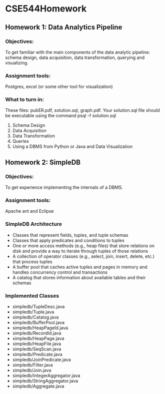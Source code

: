 # CSE544Homework
## Homework 1: Data Analytics Pipeline
### Objectives:
To get familiar with the main components of the data analytic pipeline: schema design, data acquisition, data transformation, querying and visualizing.
### Assignment tools:
Postgres, excel (or some other tool for visualization)
### What to turn in:
These files: pubER.pdf, solution.sql, graph.pdf. Your solution.sql file should be executable using the command psql -f solution.sql

1. Schema Design
2. Data Acquisition
3. Data Transformation
4. Queries
5. Using a DBMS from Python or Java and Data Visualization

## Homework 2: SimpleDB
### Objectives:
To get experience implementing the internals of a DBMS.
### Assignment tools:
Apache ant and Eclipse

### SimpleDB Architecture

- Classes that represent fields, tuples, and tuple schemas
- Classes that apply predicates and conditions to tuples
- One or more access methods (e.g., heap files) that store relations on disk and provide a way to iterate through tuples of those relations
- A collection of operator classes (e.g., select, join, insert, delete, etc.) that process tuples
- A buffer pool that caches active tuples and pages in memory and handles concurrency control and transactions
- A catalog that stores information about available tables and their schemas

### Implemented Classes

- simpledb/TupleDesc.java
- simpledb/Tuple.java
- simpledb/Catalog.java
- simpledb/BufferPool.java
- simpledb/HeapPageId.java
- simpledb/RecordId.java
- simpledb/HeapPage.java
- simpledb/HeapFile.java
- simpledb/SeqScan.java
- simpledb/Predicate.java
- simpledb/JoinPredicate.java
- simpledb/Filter.java
- simpledb/Join.java
- simpledb/IntegerAggregator.java
- simpledb/StringAggregator.java
- simpledb/Aggregate.java

